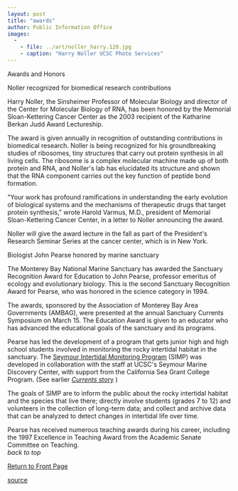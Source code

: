 ```yaml
---
layout: post
title: "awards"
author: Public Information Office
images:
  -
    - file: ../art/noller_harry.120.jpg
    - caption: "Harry Noller UCSC Photo Services"
---
```


Awards and Honors

Noller recognized for biomedical research contributions  

Harry Noller, the Sinsheimer Professor of Molecular Biology and director of the Center for Molecular Biology of RNA, has been honored by the Memorial Sloan-Kettering Cancer Center as the 2003 recipient of the Katharine Berkan Judd Award Lectureship.  

The award is given annually in recognition of outstanding contributions in biomedical research. Noller is being recognized for his groundbreaking studies of ribosomes, tiny structures that carry out protein synthesis in all living cells. The ribosome is a complex molecular machine made up of both protein and RNA, and Noller's lab has elucidated its structure and shown that the RNA component carries out the key function of peptide bond formation.   

"Your work has profound ramifications in understanding the early evolution of biological systems and the mechanisms of therapeutic drugs that target protein synthesis," wrote Harold Varmus, M.D., president of Memorial Sloan-Kettering Cancer Center, in a letter to Noller announcing the award.  

Noller will give the award lecture in the fall as part of the President's Research Seminar Series at the cancer center, which is in New York.

Biologist John Pearse honored by marine sanctuary

The Monterey Bay National Marine Sanctuary has awarded the Sanctuary Recognition Award for Education to John Pearse, professor emeritus of ecology and evolutionary biology. This is the second Sanctuary Recognition Award for Pearse, who was honored in the science category in 1994.   

The awards, sponsored by the Association of Monterey Bay Area Governments (AMBAG), were presented at the annual Sanctuary Currents Symposium on March 15. The Education Award is given to an educator who has advanced the educational goals of the sanctuary and its programs.  

Pearse has led the development of a program that gets junior high and high school students involved in monitoring the rocky intertidal habitat in the sanctuary. The [Seymour Intertidal Monitoring Program][1] (SIMP) was developed in collaboration with the staff at UCSC's Seymour Marine Discovery Center, with support from the California Sea Grant College Program. (See earlier [_Currents_ story][2] )  

The goals of SIMP are to inform the public about the rocky intertidal habitat and the species that live there; directly involve students (grades 7 to 12) and volunteers in the collection of long-term data; and collect and archive data that can be analyzed to detect changes in intertidal life over time.  

Pearse has received numerous teaching awards during his career, including the 1997 Excellence in Teaching Award from the Academic Senate Committee on Teaching.   
_back to top_

[Return to Front Page][3]

[1]: http://simp.ucsc.edu/
[2]: http://www.ucsc.edu/currents/01-02/06-03/monitoring.html
[3]: http://currents.ucsc.edu/

[source](http://www1.ucsc.edu/currents/02-03/04-07/awards.html "Permalink to awards")
